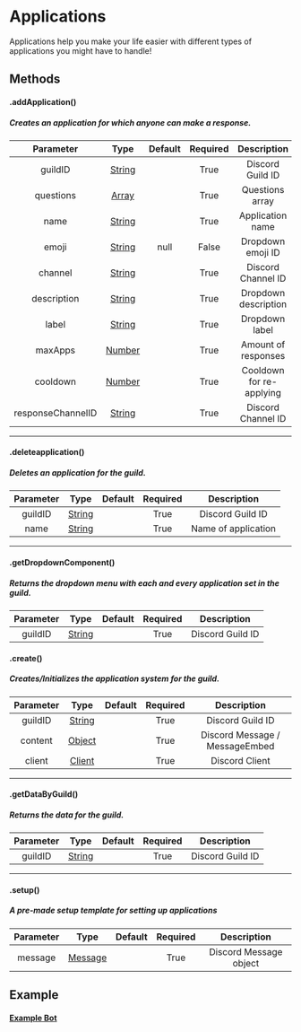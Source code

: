 # Applications

Applications help you make your life easier with different types of applications you might have to handle!


## Methods

#### .addApplication()
##### Creates an application for which anyone can make a response.

| **Parameter**     | **Type**                                                                                          | **Default** | **Required** | **Description**          |
|:-----------------:|:-------------------------------------------------------------------------------------------------:|:-----------:|:------------:|:------------------------:|
| guildID           | [String](https://developer.mozilla.org/en-US/docs/Web/JavaScript/Reference/Global_Objects/String) |             | True         | Discord Guild ID         |
| questions         | [Array](https://developer.mozilla.org/en-US/docs/Web/JavaScript/Reference/Global_Objects/Array)   |             | True         | Questions array          |
| name              | [String](https://developer.mozilla.org/en-US/docs/Web/JavaScript/Reference/Global_Objects/String) |             | True         | Application name         |
| emoji             | [String](https://developer.mozilla.org/en-US/docs/Web/JavaScript/Reference/Global_Objects/String) | null        | False        | Dropdown emoji ID        |
| channel           | [String](https://developer.mozilla.org/en-US/docs/Web/JavaScript/Reference/Global_Objects/String) |             | True         | Discord Channel ID       |
| description       | [String](https://developer.mozilla.org/en-US/docs/Web/JavaScript/Reference/Global_Objects/String) |             | True         | Dropdown description     |
| label             | [String](https://developer.mozilla.org/en-US/docs/Web/JavaScript/Reference/Global_Objects/String) |             | True         | Dropdown label           |
| maxApps           | [Number](https://developer.mozilla.org/en-US/docs/Web/JavaScript/Reference/Global_Objects/Number) |             | True         | Amount of responses      |
| cooldown          | [Number](https://developer.mozilla.org/en-US/docs/Web/JavaScript/Reference/Global_Objects/Number) |             | True         | Cooldown for re-applying |
| responseChannelID | [String](https://developer.mozilla.org/en-US/docs/Web/JavaScript/Reference/Global_Objects/String) |             | True         | Discord Channel ID       |

<hr>

#### .deleteapplication()
##### Deletes an application for the guild.

| **Parameter** | **Type**                                                                                          | **Default** | **Required** | **Description**  |
|:-------------:|:-------------------------------------------------------------------------------------------------:|:-----------:|:------------:|:----------------:|
| guildID       | [String](https://developer.mozilla.org/en-US/docs/Web/JavaScript/Reference/Global_Objects/String) |             | True         | Discord Guild ID |
| name       | [String](https://developer.mozilla.org/en-US/docs/Web/JavaScript/Reference/Global_Objects/String) |             | True         | Name of application |

<hr>

#### .getDropdownComponent()
##### Returns the dropdown menu with each and every application set in the guild.

| **Parameter** | **Type**                                                                                          | **Default** | **Required** | **Description**  |
|:-------------:|:-------------------------------------------------------------------------------------------------:|:-----------:|:------------:|:----------------:|
| guildID       | [String](https://developer.mozilla.org/en-US/docs/Web/JavaScript/Reference/Global_Objects/String) |             | True         | Discord Guild ID |


#### .create()
##### Creates/Initializes the application system for the guild.

| **Parameter** | **Type**                                                                                          | **Default** | **Required** | **Description**                |
|:-------------:|:-------------------------------------------------------------------------------------------------:|:-----------:|:------------:|:------------------------------:|
| guildID       | [String](https://developer.mozilla.org/en-US/docs/Web/JavaScript/Reference/Global_Objects/String) |             | True         | Discord Guild ID               |
| content       | [Object](https://developer.mozilla.org/en-US/docs/Web/JavaScript/Reference/Global_Objects/Object) |             | True         | Discord Message / MessageEmbed |
| client        | [Client](https://discord.js.org/#/docs/main/stable/class/Client) |             | True         | Discord Client                 |

<hr>

#### .getDataByGuild()
##### Returns the data for the guild.

| **Parameter** | **Type**                                                                                          | **Default** | **Required** | **Description**  |
|:-------------:|:-------------------------------------------------------------------------------------------------:|:-----------:|:------------:|:----------------:|
| guildID       | [String](https://developer.mozilla.org/en-US/docs/Web/JavaScript/Reference/Global_Objects/String) |             | True         | Discord Guild ID |

<hr>

#### .setup()
##### A pre-made setup template for setting up applications

| **Parameter** | **Type**                                                                                          | **Default** | **Required** | **Description**        |
|:-------------:|:-------------------------------------------------------------------------------------------------:|:-----------:|:------------:|:----------------------:|
| message       | [Message](https://discord.js.org/#/docs/main/stable/class/Message) |             | True         | Discord Message object |

## Example

#### [Example Bot](https://github.com/Nuggies-bot/applications-example)